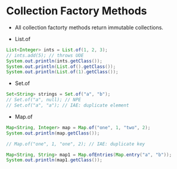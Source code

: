 # Collection Factory Methods

- All collection factorty methods return immutable collections.

* List.of

```java
List<Integer> ints = List.of(1, 2, 3);
// ints.add(5); // throws UOE
System.out.println(ints.getClass());
System.out.println(List.of().getClass());
System.out.println(List.of(1).getClass());
```

* Set.of

```java
Set<String> strings = Set.of("a", "b");
// Set.of("a", null); // NPE
// Set.of("a", "a"); // IAE: duplicate element
```

* Map.of

```java
Map<String, Integer> map = Map.of("one", 1, "two", 2);
System.out.println(map.getClass());

// Map.of("one", 1, "one", 2); // IAE: duplicate key

Map<String, String> map1 = Map.ofEntries(Map.entry("a", "b"));
System.out.println(map1.getClass());
```
